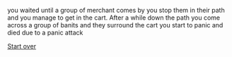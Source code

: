 you waited until a group of merchant comes by you stop them in their path and you manage to get in the cart. After a while down the path you come across a group of banits and they surround the cart you start to panic and died due to a panic attack

[Start over](../../wake-up.md)
